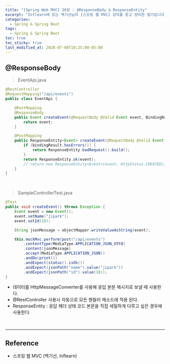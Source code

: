 ```yaml
---
title: "[Spring Web MVC] 26장 : @ResponseBody & ResponseEntity"
excerpt: "Inflearn에 있는 백기선님의 [스프링 웹 MVC] 강의를 듣고 정리한 필기입니다."
categories:
  - Spring & Spring Boot
tags:
  - Spring & Spring Boot
toc: true
toc_sticky: true
last_modified_at: 2020-07-08T10:25:00-05:00
---
```


## @ResponseBody

> EventApi.java

```java
@RestController
@RequestMapping("/api/events")
public class EventApi {

    @PostMapping
    @ResponseBody
    public Event createEvent(@RequestBody @Valid Event event, BindingResult bindingResult) {
        return event;
    }

    @PostMapping
    public ResponseEntity<Event> createEvent(@RequestBody @Valid Event event, BindingResult bindingResult) {
        if (bindingResult.hasErrors()) {
            return ResponseEntity.badRequest().build();
        }
        return ResponseEntity.ok(event);
        // return new ResponseEntity<Event>(event, HttpStatus.CREATED);
    }
}
```

<br>

> SampleControllerTest.java

```java
@Test
public void createEvent() throws Exception {
    Event event = new Event();
    event.setName("jipark");
    event.setId(10);

    String jsonMessage = objectMapper.writeValueAsString(event);

    this.mockMvc.perform(post("/api/events")
        .contentType(MediaType.APPLICATION_JSON_UTF8)
        .content(jsonMessage)
        .accept(MediaType.APPLICATION_JSON))
        .andDo(print())
        .andExpect(status().isOk())
        .andExpect(jsonPath("name").value("jipark"))
        .andExpect(jsonPath("id").value(10));
}
```

* 데이터를 HttpMessageConverter를 사용해 응답 본문 메시지로 보낼 때 사용한다.
* @RestController 사용시 자동으로 모든 핸들러 메소드에 적용 된다.
* ResponseEntity : 응답 헤더 상태 코드 본문을 직접 세밀하게 다루고 싶은 경우에 사용한다.

<br>

---

## Reference

*	스프링 웹 MVC (백기선, Inflearn)
